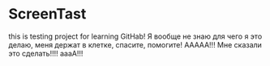 # ScreenTast
this is testing project for learning GitHab!
Я вообще не знаю для чего я это делаю, меня держат в клетке, спасите, помогите!
ААААА!!!
Мне сказали это сделать!!!!
аааА!!!
